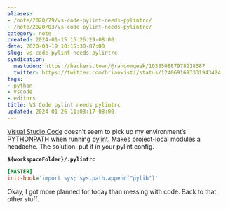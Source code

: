 ```yaml
---
aliases:
- /note/2020/79/vs-code-pylint-needs-pylintrc/
- /note/2020/03/vs-code-pylint-needs-pylintrc/
category: note
created: 2024-01-15 15:26:29-08:00
date: 2020-03-19 10:15:30-07:00
slug: vs-code-pylint-needs-pylintrc
syndication:
  mastodon: https://hackers.town/@randomgeek/103850887978218387
  twitter: https://twitter.com/brianwisti/status/1240691693331943424
tags:
- python
- vscode
- editors
title: VS Code pylint needs pylintrc
updated: 2024-01-26 11:03:17-08:00
---
```


[Visual Studio Code](https://code.visualstudio.com/) doesn’t seem to pick up my environment’s [PYTHONPATH](https://docs.python.org/3.8/using/cmdline.html#envvar-PYTHONPATH) when running [pylint](https://www.pylint.org/). Makes project-local modules a headache. The solution: put it in your pylint config.

**`${workspaceFolder}/.pylintrc`**

````ini
[MASTER]
init-hook='import sys; sys.path.append("pylib")'
````

Okay, I got more planned for today than messing with code. Back to that other stuff.